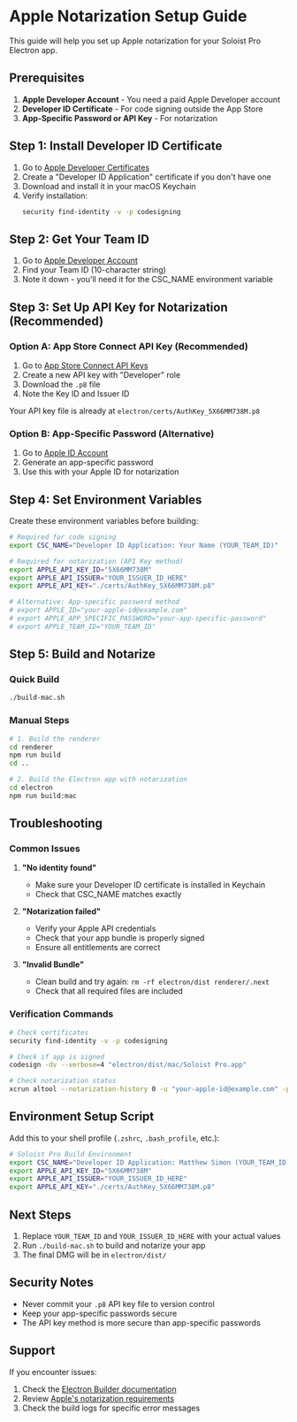 # Apple Notarization Setup Guide

This guide will help you set up Apple notarization for your Soloist Pro Electron app.

## Prerequisites

1. **Apple Developer Account** - You need a paid Apple Developer account
2. **Developer ID Certificate** - For code signing outside the App Store
3. **App-Specific Password or API Key** - For notarization

## Step 1: Install Developer ID Certificate

1. Go to [Apple Developer Certificates](https://developer.apple.com/account/resources/certificates/list)
2. Create a "Developer ID Application" certificate if you don't have one
3. Download and install it in your macOS Keychain
4. Verify installation:
   ```bash
   security find-identity -v -p codesigning
   ```

## Step 2: Get Your Team ID

1. Go to [Apple Developer Account](https://developer.apple.com/account/)
2. Find your Team ID (10-character string)
3. Note it down - you'll need it for the CSC_NAME environment variable

## Step 3: Set Up API Key for Notarization (Recommended)

### Option A: App Store Connect API Key (Recommended)

1. Go to [App Store Connect API Keys](https://appstoreconnect.apple.com/access/api)
2. Create a new API key with "Developer" role
3. Download the `.p8` file
4. Note the Key ID and Issuer ID

Your API key file is already at `electron/certs/AuthKey_5X66MM738M.p8`

### Option B: App-Specific Password (Alternative)

1. Go to [Apple ID Account](https://appleid.apple.com/account/manage)
2. Generate an app-specific password
3. Use this with your Apple ID for notarization

## Step 4: Set Environment Variables

Create these environment variables before building:

```bash
# Required for code signing
export CSC_NAME="Developer ID Application: Your Name (YOUR_TEAM_ID)"

# Required for notarization (API Key method)
export APPLE_API_KEY_ID="5X66MM738M"
export APPLE_API_ISSUER="YOUR_ISSUER_ID_HERE"
export APPLE_API_KEY="./certs/AuthKey_5X66MM738M.p8"

# Alternative: App-specific password method
# export APPLE_ID="your-apple-id@example.com"
# export APPLE_APP_SPECIFIC_PASSWORD="your-app-specific-password"
# export APPLE_TEAM_ID="YOUR_TEAM_ID"
```

## Step 5: Build and Notarize

### Quick Build
```bash
./build-mac.sh
```

### Manual Steps
```bash
# 1. Build the renderer
cd renderer
npm run build
cd ..

# 2. Build the Electron app with notarization
cd electron
npm run build:mac
```

## Troubleshooting

### Common Issues

1. **"No identity found"**
   - Make sure your Developer ID certificate is installed in Keychain
   - Check that CSC_NAME matches exactly

2. **"Notarization failed"**
   - Verify your Apple API credentials
   - Check that your app bundle is properly signed
   - Ensure all entitlements are correct

3. **"Invalid Bundle"**
   - Clean build and try again: `rm -rf electron/dist renderer/.next`
   - Check that all required files are included

### Verification Commands

```bash
# Check certificates
security find-identity -v -p codesigning

# Check if app is signed
codesign -dv --verbose=4 "electron/dist/mac/Soloist Pro.app"

# Check notarization status
xcrun altool --notarization-history 0 -u "your-apple-id@example.com" -p "@keychain:AC_PASSWORD"
```

## Environment Setup Script

Add this to your shell profile (`.zshrc`, `.bash_profile`, etc.):

```bash
# Soloist Pro Build Environment
export CSC_NAME="Developer ID Application: Matthew Simon (YOUR_TEAM_ID)"
export APPLE_API_KEY_ID="5X66MM738M"
export APPLE_API_ISSUER="YOUR_ISSUER_ID_HERE"
export APPLE_API_KEY="./certs/AuthKey_5X66MM738M.p8"
```

## Next Steps

1. Replace `YOUR_TEAM_ID` and `YOUR_ISSUER_ID_HERE` with your actual values
2. Run `./build-mac.sh` to build and notarize your app
3. The final DMG will be in `electron/dist/`

## Security Notes

- Never commit your `.p8` API key file to version control
- Keep your app-specific passwords secure
- The API key method is more secure than app-specific passwords

## Support

If you encounter issues:
1. Check the [Electron Builder documentation](https://www.electron.build/configuration/mac)
2. Review [Apple's notarization requirements](https://developer.apple.com/documentation/security/notarizing_macos_software_before_distribution)
3. Check the build logs for specific error messages 